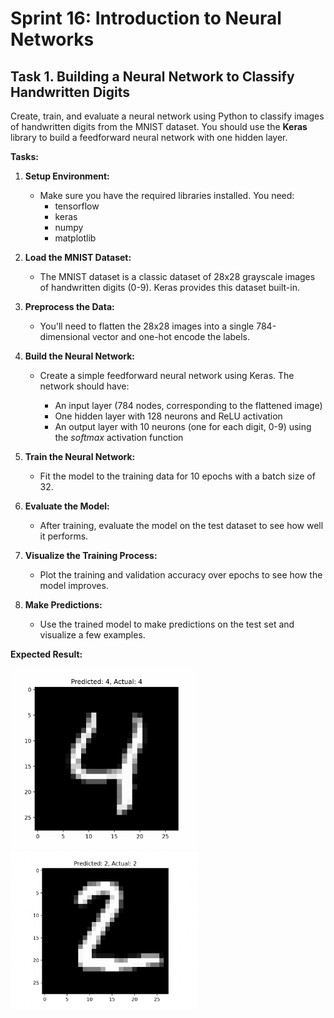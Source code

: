 # Sprint 16: Introduction to Neural Networks

## Task 1. Building a Neural Network to Classify Handwritten Digits

Create, train, and evaluate a neural network using Python to classify images of handwritten digits from the MNIST dataset. You should use the **Keras** library to build a feedforward neural network with one hidden layer.

**Tasks:**

1. **Setup Environment:**
   - Make sure you have the required libraries installed. You need:
     - tensorflow
     - keras
     - numpy
     - matplotlib

2. **Load the MNIST Dataset:**
   - The MNIST dataset is a classic dataset of 28x28 grayscale images of handwritten digits (0-9). Keras provides this dataset built-in.

3. **Preprocess the Data:**
   - You'll need to flatten the 28x28 images into a single 784-dimensional vector and one-hot encode the labels.

4. **Build the Neural Network:**
   - Create a simple feedforward neural network using Keras. The network should have:

     - An input layer (784 nodes, corresponding to the flattened image)
     - One hidden layer with 128 neurons and ReLU activation
     - An output layer with 10 neurons (one for each digit, 0-9) using the _softmax_ activation function

5. **Train the Neural Network:**
   - Fit the model to the training data for 10 epochs with a batch size of 32.

6. **Evaluate the Model:**
   - After training, evaluate the model on the test dataset to see how well it performs.

7. **Visualize the Training Process:**
   - Plot the training and validation accuracy over epochs to see how the model improves.

8. **Make Predictions:**
   - Use the trained model to make predictions on the test set and visualize a few examples.

**Expected Result:**

<img width="300" src="https://github.com/vladtymo/Neural-Network-Task-Handwritten-Digits/blob/master/images/digit_4.png" alt="Digit 4 Predict">
<img width="300" src="https://github.com/vladtymo/Neural-Network-Task-Handwritten-Digits/blob/master/images/digit_2.png" alt="Digit 2 Predict">
